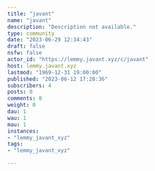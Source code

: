 ```yaml
---
title: "javant" 
name: "javant"
description: "Description not available."
type: community
date: "2023-06-29 12:34:43"
draft: false
nsfw: false
actor_id: "https://lemmy.javant.xyz/c/javant"
host: lemmy.javant.xyz
lastmod: "1969-12-31 19:00:00"
published: "2023-06-12 17:28:36"
subscribers: 4
posts: 0
comments: 0
weight: 0
dau: 1
wau: 1
mau: 1
instances:
- "lemmy_javant_xyz"
tags: 
- "lemmy_javant_xyz"

---
```

